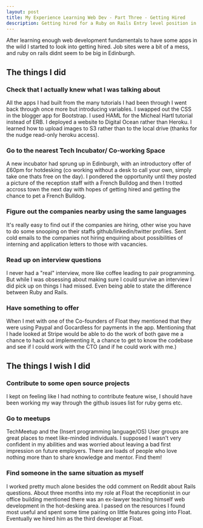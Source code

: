 ```yaml
---
layout: post
title: My Experience Learning Web Dev - Part Three - Getting Hired
description: Getting hired for a Ruby on Rails Entry level position in a Start Up
---
```

After learning enough web development fundamentals to have some apps in the wild I started to look into getting hired. Job sites were a bit of a mess, and ruby on rails didnt seem to be big in Edinburgh.

## The things I did

### Check that I actually knew what I was talking about 

All the apps I had built from the many tutorials I had been through I went back through once more but introducing variables. I swapped out the CSS in the blogger app for Bootstrap. I used HAML for the Micheal Hartl tutorial instead of ERB. I deployed a website to Digital Ocean rather than Heroku. I learned how to upload images to S3 rather than to the local drive (thanks for the nudge read-only heroku access).

### Go to the nearest Tech Incubator/ Co-working Space

A new incubator had sprung up in Edinburgh, with an introductory offer of £60pm for hotdesking (co working without a desk to call your own, simply take one thats free on the day). I pondered the opportunity until they posted a picture of the reception staff with a French Bulldog and then I trotted accross town the next day with hopes of getting hired and getting the chance to pet a French Bulldog. 

### Figure out the companies nearby using the same languages

It's really easy to find out if the companies are hiring,  other wise you have to do some snooping on their staffs github/linkedin/twitter profiles. Sent cold emails to the companies not hiring enquiring about possibilities of interning and application letters to those with vacancies. 

### Read up on interview questions

I never had a "real" interview, more like coffee leading to pair programming. But while I was obsessing about making sure I could survive an interview I did pick up on things I had missed. Even being able to state the difference between Ruby and Rails.

### Have something to offer

When I met with one of the Co-founders of Float they mentioned that they were using Paypal and Gocardless for payments in the app. Mentioning that I hade looked at Stripe would be able to do the work of both gave me a chance to hack out implementing it, a chance to get to know the codebase and see if I could work with the CTO (and if he could work with me.)

## The things I wish I did

### Contribute to some open source projects

I kept on feeling like I had nothing to contribute feature wise, I should have been working my way through the github issues list for ruby gems etc.

### Go to meetups

TechMeetup and the (Insert programming language/OS) User groups are great places to meet like-minded individuals. I supposed I wasn't very confident in my abilities and was worried about leaving a bad first impression on future employers. There are loads of people who love nothing more than to share knowledge and mentor. Find them!

### Find someone in the same situation as myself

I worked pretty much alone besides the odd comment on Reddit about Rails questions. About three months into my role at Float the receptionist in our office building mentioned there was an ex-lawyer teaching himself web development in the hot-desking area. I passed on the resources I found most useful and spent some time pairing on little features going into Float. Eventually we hired him as the third developer at Float. 

